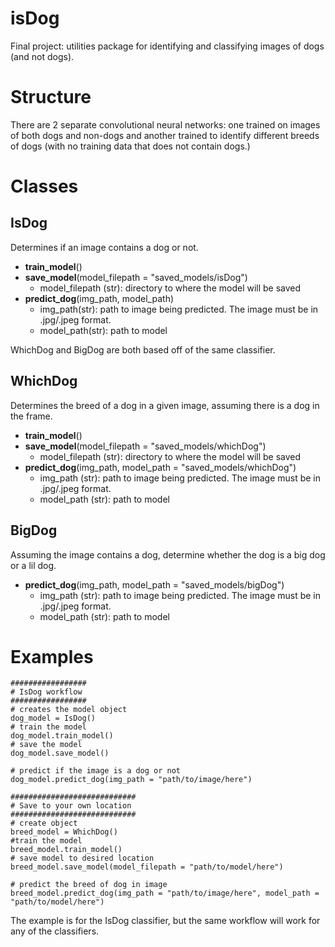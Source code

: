 # isDog
Final project: utilities package for identifying and classifying images of dogs (and not dogs). 

# Structure
There are 2 separate convolutional neural networks: one trained on images of both dogs and non-dogs and another trained to identify different breeds of dogs (with no training data that does not contain dogs.)

# Classes

## IsDog

Determines if an image contains a dog or not.

 - **train_model**() 
 - **save_model**(model_filepath = "saved_models/isDog")
    - model_filepath (str): directory to where the model will be saved
 - **predict_dog**(img_path, model_path)
    - img_path(str): path to image being predicted. The image must be in .jpg/.jpeg format.
    - model_path(str): path to model

WhichDog and BigDog are both based off of the same classifier.

## WhichDog

Determines the breed of a dog in a given image, assuming there is a dog in the frame.

 - **train_model**()
 - **save_model**(model_filepath = "saved_models/whichDog")
    - model_filepath (str): directory to where the model will be saved
 - **predict_dog**(img_path, model_path = "saved_models/whichDog")
    - img_path (str): path to image being predicted. The image must be in .jpg/.jpeg format.
    - model_path (str): path to model

## BigDog

Assuming the image contains a dog, determine whether the dog is a big dog or a lil dog.

 - **predict_dog**(img_path, model_path = "saved_models/bigDog")
    - img_path (str): path to image being predicted. The image must be in .jpg/.jpeg format.
    - model_path (str): path to model

# Examples

```
#################
# IsDog workflow
#################
# creates the model object
dog_model = IsDog()
# train the model
dog_model.train_model()
# save the model
dog_model.save_model()

# predict if the image is a dog or not
dog_model.predict_dog(img_path = "path/to/image/here")

############################
# Save to your own location
############################
# create object
breed_model = WhichDog()
#train the model
breed_model.train_model()
# save model to desired location
breed_model.save_model(model_filepath = "path/to/model/here")

# predict the breed of dog in image
breed_model.predict_dog(img_path = "path/to/image/here", model_path = "path/to/model/here")
```

The example is for the IsDog classifier, but the same workflow will work for any of the classifiers.

